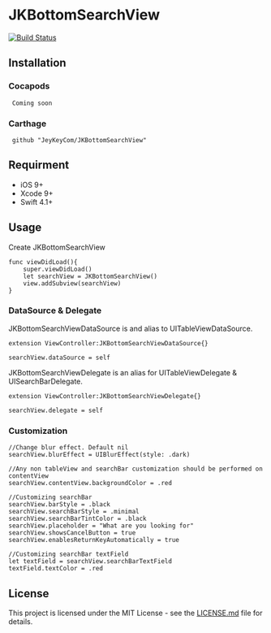 # JKBottomSearchView
[![Build Status](https://travis-ci.org/JaroVoltix/JKBottomSearchView.svg?branch=master)](https://travis-ci.org/JaroVoltix/JKBottomSearchView)

## Installation

### Cocapods
``` Coming soon```

### Carthage 
``` github "JeyKeyCom/JKBottomSearchView"```

## Requirment
 - iOS 9+
 - Xcode 9+
 - Swift 4.1+
 
## Usage
Create JKBottomSearchView 
```
func viewDidLoad(){
    super.viewDidLoad()
    let searchView = JKBottomSearchView()
    view.addSubview(searchView)
}
```
### DataSource & Delegate
JKBottomSearchViewDataSource is and alias to UITableViewDataSource. 

```
extension ViewController:JKBottomSearchViewDataSource{}
```
```
searchView.dataSource = self
```

JKBottomSearchViewDelegate is an alias for UITableViewDelegate & UISearchBarDelegate.

```
extension ViewController:JKBottomSearchViewDelegate{}
```
```
searchView.delegate = self
```

### Customization
```
//Change blur effect. Default nil
searchView.blurEffect = UIBlurEffect(style: .dark)

//Any non tableView and searchBar customization should be performed on contentView
searchView.contentView.backgroundColor = .red

//Customizing searchBar
searchView.barStyle = .black 
searchView.searchBarStyle = .minimal 
searchView.searchBarTintColor = .black
searchView.placeholder = "What are you looking for"
searchView.showsCancelButton = true
searchView.enablesReturnKeyAutomatically = true

//Customizing searchBar textField
let textField = searchView.searchBarTextField
textField.textColor = .red

```

## License

This project is licensed under the MIT License - see the [LICENSE.md](LICENSE.md) file for details.
